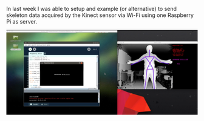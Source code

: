 In last week I was able to setup and example (or alternative) to send skeleton data acquired by the Kinect sensor via Wi-Fi using one Raspberry Pi as server.

<img src="Assets/Rasp.png" width="600">
